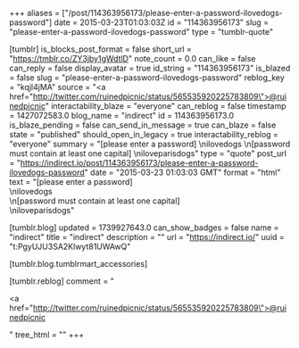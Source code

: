 +++
aliases = ["/post/114363956173/please-enter-a-password-ilovedogs-password"]
date = 2015-03-23T01:03:03Z
id = "114363956173"
slug = "please-enter-a-password-ilovedogs-password"
type = "tumblr-quote"

[tumblr]
is_blocks_post_format = false
short_url = "https://tmblr.co/ZY3jby1gWdtlD"
note_count = 0.0
can_like = false
can_reply = false
display_avatar = true
id_string = "114363956173"
is_blazed = false
slug = "please-enter-a-password-ilovedogs-password"
reblog_key = "kqjl4jMA"
source = "<a href=\"http://twitter.com/ruinedpicnic/status/565535920225783809\">@ruinedpicnic</a>"
interactability_blaze = "everyone"
can_reblog = false
timestamp = 1427072583.0
blog_name = "indirect"
id = 114363956173.0
is_blaze_pending = false
can_send_in_message = true
can_blaze = false
state = "published"
should_open_in_legacy = true
interactability_reblog = "everyone"
summary = "[please enter a password] \nilovedogs \n[password must contain at least one capital] \niloveparisdogs"
type = "quote"
post_url = "https://indirect.io/post/114363956173/please-enter-a-password-ilovedogs-password"
date = "2015-03-23 01:03:03 GMT"
format = "html"
text = "[please enter a password] <br/>\nilovedogs <br/>\n[password must contain at least one capital] <br/>\niloveparisdogs"

[tumblr.blog]
updated = 1739927643.0
can_show_badges = false
name = "indirect"
title = "indirect"
description = ""
url = "https://indirect.io/"
uuid = "t:PgyUJU3SA2Klwyt81UWAwQ"

[tumblr.blog.tumblrmart_accessories]

[tumblr.reblog]
comment = "<p><a href=\"http://twitter.com/ruinedpicnic/status/565535920225783809\">@ruinedpicnic</a></p>"
tree_html = ""
+++
